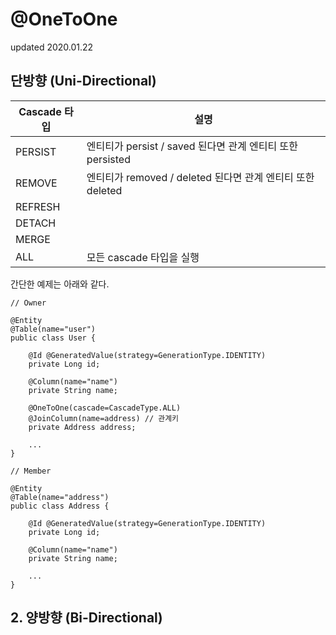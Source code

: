 # @OneToOne
updated 2020.01.22
## 단방향 (Uni-Directional)

|Cascade 타입|설명|
|---|---|
|PERSIST|엔티티가 persist / saved 된다면 관계 엔티티 또한 persisted|
|REMOVE|엔티티가 removed / deleted 된다면 관계 엔티티 또한 deleted|
|REFRESH||
|DETACH||
|MERGE||
|ALL|모든 cascade 타입을 실행|

간단한 예제는 아래와 같다. <br>
```
// Owner

@Entity
@Table(name="user")
public class User {
    
    @Id @GeneratedValue(strategy=GenerationType.IDENTITY)
    private Long id;
    
    @Column(name="name")
    private String name;
    
    @OneToOne(cascade=CascadeType.ALL)
    @JoinColumn(name=address) // 관계키
    private Address address;

    ...
}
```
```
// Member

@Entity
@Table(name="address")
public class Address {
    
    @Id @GeneratedValue(strategy=GenerationType.IDENTITY)
    private Long id;
    
    @Column(name="name")
    private String name;

    ...
}
```

## 2. 양방향 (Bi-Directional)